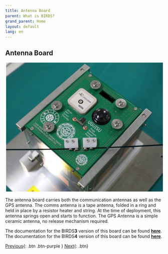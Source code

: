 ```yaml
---
title: Antenna Board
parent: What is BIRDS?
grand_parent: Home
layout: default
lang: en
---
```


## Antenna Board

![Antenna Board PCB](/assets/images/Antenna-Board.png)

The antenna board carries both the communication antennas as well as the GPS antenna. The comms antenna is a tape antenna, folded in a ring and held in place by a resistor heater and string. At the time of deployment, this antenna springs open and starts to function. The GPS Antenna is a simple ceramic antenna, no release mechanism required.

The documentation for the BIRDS**3** version of this board can be found [**here**](https://github.com/BIRDSOpenSource/BIRDS3-AntennaPanel).
The documentation for the BIRDS**4** version of this board can be found [**here**](https://github.com/BIRDSOpenSource/BIRDS4-AntennaPanel).


[Previous]({{site.url}}./){: .btn .btn-purple }
[Next]({{site.url}}/get-started/reference.html){: .btn}